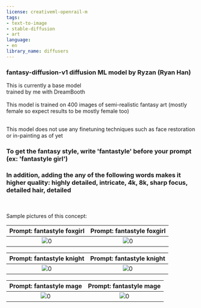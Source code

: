 ```yaml
---
license: creativeml-openrail-m
tags:
- text-to-image
- stable-diffusion
- art
language:
- en
library_name: diffusers
---
```

### fantasy-diffusion-v1 diffusion ML model by Ryzan (Ryan Han)
This is currently a base model
<br />
trained by me with DreamBooth
<br />
<br />
This model is trained on 400 images of semi-realistic fantasy art 
(mostly female so expect results to be mostly female too)

<br />
This model does not use any finetuning techniques such as face restoration or in-painting as of yet
<br />

### To get the fantasy style, write 'fantastyle' before your prompt (ex: 'fantastyle girl')
### In addition, adding the any of the following words makes it higher quality: highly detailed, intricate, 4k, 8k, sharp focus, detailed hair, detailed
<br />
<br />
Sample pictures of this concept:
<br />

Prompt: fantastyle foxgirl|Prompt: fantastyle foxgirl
:-------------------------:|:-------------------------:
![0](https://huggingface.co/Ryzan/fantasy-diffusion-v1/resolve/main/sample_images/fantastyle_foxgirl.jpg)   |  ![0](https://huggingface.co/Ryzan/fantasy-diffusion-v1/resolve/main/sample_images/fantastyle_foxgirl(2).jpg)

Prompt: fantastyle knight|Prompt: fantastyle knight
:-------------------------:|:-------------------------:
![0](https://huggingface.co/Ryzan/fantasy-diffusion-v1/resolve/main/sample_images/fantastyle_knight.jpg)   |  ![0](https://huggingface.co/Ryzan/fantasy-diffusion-v1/resolve/main/sample_images/fantastyle_knight(2).jpg)

Prompt: fantastyle mage|Prompt: fantastyle mage
:-------------------------:|:-------------------------:
![0](https://huggingface.co/Ryzan/fantasy-diffusion-v1/resolve/main/sample_images/fantastyle_mage.jpg)   |  ![0](https://huggingface.co/Ryzan/fantasy-diffusion-v1/resolve/main/sample_images/fantastyle_mage(2).jpg)
